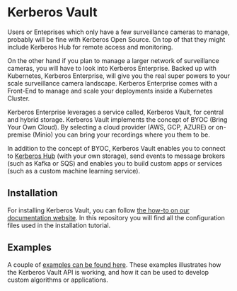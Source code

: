 # Kerberos Vault

Users or Enteprises which only have a few surveillance cameras to manage, probably will be fine with Kerberos Open Source. On top of that they might include Kerberos Hub for remote access and monitoring.

On the other hand if you plan to manage a larger network of surveillance cameras, you will have to look into Kerberos Enterprise. Backed up with Kubernetes, Kerberos Enterprise, will give you the real super powers to your scale surveillance camera landscape. Kerberos Enterprise comes with a Front-End to manage and scale your deployments inside a Kubernetes Cluster.

Kerberos Enterprise leverages a service called, Kerberos Vault, for central and hybrid storage. Kerberos Vault implements the concept of BYOC (Bring Your Own Cloud). By selecting a cloud provider (AWS, GCP, AZURE) or on-premise (Minio) you can bring your recordings where you them to be.

In addition to the concept of BYOC, Kerberos Vault enables you to connect to [Kerberos Hub](https://doc.kerberos.io/hub/first-things-first/) (with your own storage), send events to message brokers (such as Kafka or SQS) and enables you to build custom apps or services (such as a custom machine learning service).

## Installation

For installing Kerberos Vault, you can follow [the how-to on our documentation website](https://doc.kerberos.io/vault/installation). In this repository you will find all the configuration files used in the installation tutorial.

## Examples

A couple of [examples can be found here](examples). These examples illustrates how the Kerberos Vault API is working, and how it can be used to develop custom algorithms or applications.
